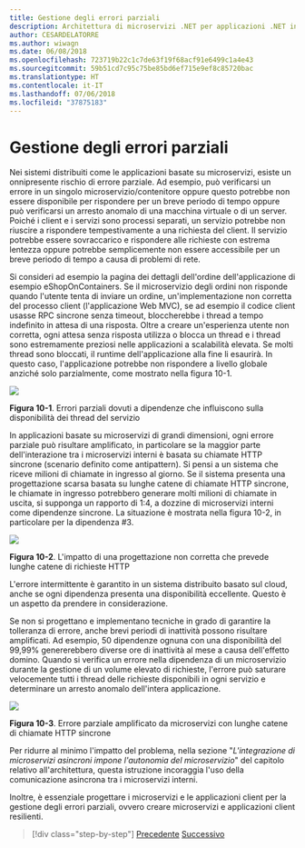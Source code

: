 ```yaml
---
title: Gestione degli errori parziali
description: Architettura di microservizi .NET per applicazioni .NET in contenitori | Gestione degli errori parziali
author: CESARDELATORRE
ms.author: wiwagn
ms.date: 06/08/2018
ms.openlocfilehash: 723719b22c1c7de63f19f68acf91e6499c1a4e43
ms.sourcegitcommit: 59b51cd7c95c75be85bd6ef715e9ef8c85720bac
ms.translationtype: HT
ms.contentlocale: it-IT
ms.lasthandoff: 07/06/2018
ms.locfileid: "37875183"
---
```

# <a name="handling-partial-failure"></a>Gestione degli errori parziali

Nei sistemi distribuiti come le applicazioni basate su microservizi, esiste un onnipresente rischio di errore parziale. Ad esempio, può verificarsi un errore in un singolo microservizio/contenitore oppure questo potrebbe non essere disponibile per rispondere per un breve periodo di tempo oppure può verificarsi un arresto anomalo di una macchina virtuale o di un server. Poiché i client e i servizi sono processi separati, un servizio potrebbe non riuscire a rispondere tempestivamente a una richiesta del client. Il servizio potrebbe essere sovraccarico e rispondere alle richieste con estrema lentezza oppure potrebbe semplicemente non essere accessibile per un breve periodo di tempo a causa di problemi di rete.

Si consideri ad esempio la pagina dei dettagli dell'ordine dell'applicazione di esempio eShopOnContainers. Se il microservizio degli ordini non risponde quando l'utente tenta di inviare un ordine, un'implementazione non corretta del processo client (l'applicazione Web MVC), se ad esempio il codice client usasse RPC sincrone senza timeout, bloccherebbe i thread a tempo indefinito in attesa di una risposta. Oltre a creare un'esperienza utente non corretta, ogni attesa senza risposta utilizza o blocca un thread e i thread sono estremamente preziosi nelle applicazioni a scalabilità elevata. Se molti thread sono bloccati, il runtime dell'applicazione alla fine li esaurirà. In questo caso, l'applicazione potrebbe non rispondere a livello globale anziché solo parzialmente, come mostrato nella figura 10-1.

![](./media/image1.png)

**Figura 10-1**. Errori parziali dovuti a dipendenze che influiscono sulla disponibilità dei thread del servizio

In applicazioni basate su microservizi di grandi dimensioni, ogni errore parziale può risultare amplificato, in particolare se la maggior parte dell'interazione tra i microservizi interni è basata su chiamate HTTP sincrone (scenario definito come antipattern). Si pensi a un sistema che riceve milioni di chiamate in ingresso al giorno. Se il sistema presenta una progettazione scarsa basata su lunghe catene di chiamate HTTP sincrone, le chiamate in ingresso potrebbero generare molti milioni di chiamate in uscita, si supponga un rapporto di 1:4, a dozzine di microservizi interni come dipendenze sincrone. La situazione è mostrata nella figura 10-2, in particolare per la dipendenza \#3.

![](./media/image2.png)

**Figura 10-2**. L'impatto di una progettazione non corretta che prevede lunghe catene di richieste HTTP

L'errore intermittente è garantito in un sistema distribuito basato sul cloud, anche se ogni dipendenza presenta una disponibilità eccellente. Questo è un aspetto da prendere in considerazione.

Se non si progettano e implementano tecniche in grado di garantire la tolleranza di errore, anche brevi periodi di inattività possono risultare amplificati. Ad esempio, 50 dipendenze ognuna con una disponibilità del 99,99% genererebbero diverse ore di inattività al mese a causa dell'effetto domino. Quando si verifica un errore nella dipendenza di un microservizio durante la gestione di un volume elevato di richieste, l'errore può saturare velocemente tutti i thread delle richieste disponibili in ogni servizio e determinare un arresto anomalo dell'intera applicazione.

![](./media/image3.png)

**Figura 10-3**. Errore parziale amplificato da microservizi con lunghe catene di chiamate HTTP sincrone

Per ridurre al minimo l'impatto del problema, nella sezione "*L'integrazione di microservizi asincroni impone l'autonomia del microservizio*" del capitolo relativo all'architettura, questa istruzione incoraggia l'uso della comunicazione asincrona tra i microservizi interni. 

Inoltre, è essenziale progettare i microservizi e le applicazioni client per la gestione degli errori parziali, ovvero creare microservizi e applicazioni client resilienti.


>[!div class="step-by-step"]
[Precedente](index.md)
[Successivo](partial-failure-strategies.md)
